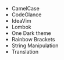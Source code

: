 * CamelCase
* CodeGlance
* IdeaVim
* Lombok
* One Dark theme
* Rainbow Brackets
* String Manipulation
* Translation